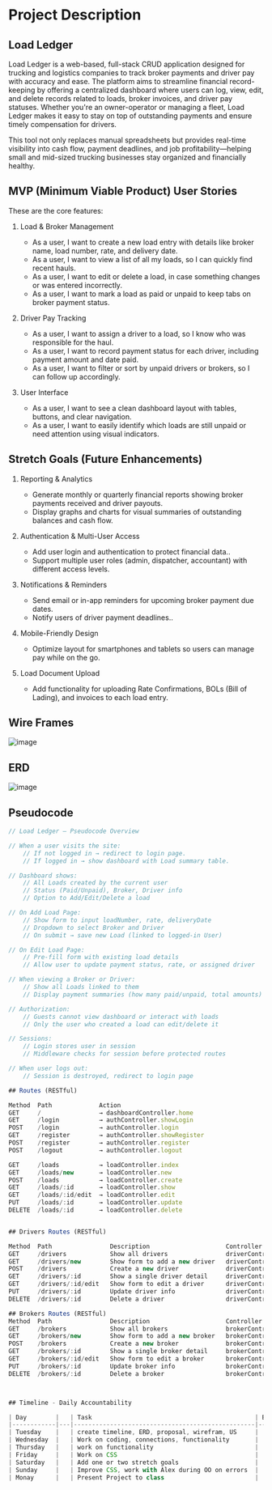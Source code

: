 # Project Description

## Load Ledger

Load Ledger is a web-based, full-stack CRUD application designed for trucking and logistics companies to track broker payments and driver pay with accuracy and ease. The platform aims to streamline financial record-keeping by offering a centralized dashboard where users can log, view, edit, and delete records related to loads, broker invoices, and driver pay statuses. Whether you're an owner-operator or managing a fleet, Load Ledger makes it easy to stay on top of outstanding payments and ensure timely compensation for drivers.

This tool not only replaces manual spreadsheets but provides real-time visibility into cash flow, payment deadlines, and job profitability—helping small and mid-sized trucking businesses stay organized and financially healthy.

## MVP (Minimum Viable Product) User Stories

These are the core features:

1. Load & Broker Management
   - As a user, I want to create a new load entry with details like broker name, load number, rate, and delivery date.
   - As a user, I want to view a list of all my loads, so I can quickly find recent hauls.
   - As a user, I want to edit or delete a load, in case something changes or was entered incorrectly.
   - As a user, I want to mark a load as paid or unpaid to keep tabs on broker payment status.

2. Driver Pay Tracking
   - As a user, I want to assign a driver to a load, so I know who was responsible for the haul.
   - As a user, I want to record payment status for each driver, including payment amount and date paid.
   - As a user, I want to filter or sort by unpaid drivers or brokers, so I can follow up accordingly.

3. User Interface
   - As a user, I want to see a clean dashboard layout with tables, buttons, and clear navigation.
   - As a user, I want to easily identify which loads are still unpaid or need attention using visual indicators.

## Stretch Goals (Future Enhancements)

1. Reporting & Analytics

   - Generate monthly or quarterly financial reports showing broker payments received and driver payouts.
   - Display graphs and charts for visual summaries of outstanding balances and cash flow.

2. Authentication & Multi-User Access
   - Add user login and authentication to protect financial data..
   - Support multiple user roles (admin, dispatcher, accountant) with different access levels.

3. Notifications & Reminders
   - Send email or in-app reminders for upcoming broker payment due dates.
   - Notify users of driver payment deadlines..

4. Mobile-Friendly Design
   - Optimize layout for smartphones and tablets so users can manage pay while on the go.

5. Load Document Upload
   - Add functionality for uploading Rate Confirmations, BOLs (Bill of Lading), and invoices to each load entry.

## Wire Frames

![image](https://i.postimg.cc/6pTkX2Hv/temp-Image6o-ERCt.avif)

## ERD

![image](https://i.postimg.cc/02Fyhwxz/temp-Imagea5lqdh.avif)

## Pseudocode

```js
// Load Ledger – Pseudocode Overview

// When a user visits the site:
    // If not logged in → redirect to login page.
    // If logged in → show dashboard with Load summary table.

// Dashboard shows:
    // All Loads created by the current user
    // Status (Paid/Unpaid), Broker, Driver info
    // Option to Add/Edit/Delete a load

// On Add Load Page:
    // Show form to input loadNumber, rate, deliveryDate
    // Dropdown to select Broker and Driver
    // On submit → save new Load (linked to logged-in User)

// On Edit Load Page:
    // Pre-fill form with existing load details
    // Allow user to update payment status, rate, or assigned driver

// When viewing a Broker or Driver:
    // Show all Loads linked to them
    // Display payment summaries (how many paid/unpaid, total amounts)

// Authorization:
    // Guests cannot view dashboard or interact with loads
    // Only the user who created a load can edit/delete it

// Sessions:
    // Login stores user in session
    // Middleware checks for session before protected routes

// When user logs out:
    // Session is destroyed, redirect to login page

## Routes (RESTful)

Method  Path             Action
GET     /                → dashboardController.home
GET     /login           → authController.showLogin
POST    /login           → authController.login
GET     /register        → authController.showRegister
POST    /register        → authController.register
POST    /logout          → authController.logout

GET     /loads           → loadController.index
GET     /loads/new       → loadController.new
POST    /loads           → loadController.create
GET     /loads/:id       → loadController.show
GET     /loads/:id/edit  → loadController.edit
PUT     /loads/:id       → loadController.update
DELETE  /loads/:id       → loadController.delete


## Drivers Routes (RESTful)

Method	Path	            Description	                    Controller Action
GET	    /drivers	        Show all drivers	            driverController.index
GET 	/drivers/new	    Show form to add a new driver	driverController.new
POST	/drivers	        Create a new driver	            driverController.create
GET	    /drivers/:id	    Show a single driver detail	    driverController.show
GET	    /drivers/:id/edit	Show form to edit a driver	    driverController.edit
PUT	    /drivers/:id	    Update driver info	            driverController.update
DELETE	/drivers/:id	    Delete a driver	                driverController.delete

## Brokers Routes (RESTful)
Method	Path	            Description	                    Controller Action
GET	    /brokers	        Show all brokers	            brokerController.index
GET	    /brokers/new	    Show form to add a new broker	brokerController.new
POST	/brokers	        Create a new broker	            brokerController.create
GET	    /brokers/:id	    Show a single broker detail	    brokerController.show
GET	    /brokers/:id/edit	Show form to edit a broker	    brokerController.edit
PUT	    /brokers/:id	    Update broker info	            brokerController.update
DELETE	/brokers/:id	    Delete a broker	                brokerController.delete



## Timeline - Daily Accountability

| Day        |   | Task                                             | Blockers | Notes/ Thoughts |
|------------|---|--------------------------------------------------|----------|-----------------|
| Tuesday    |   | create timeline, ERD, proposal, wirefram, US     |          |                 |
| Wednesday  |   | Work on coding, connections, functionality       |          |                 |
| Thursday   |   | work on functionality                            |          |                 |
| Friday     |   | Work on CSS                                      |          |                 |
| Saturday   |   | Add one or two stretch goals                     |          |                 |
| Sunday     |   | Improve CSS, work with Alex during OO on errors  |          |                 |
| Monay      |   | Present Project to class                         |          |                 |
```

